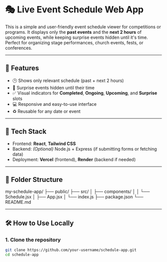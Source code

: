 # 🎭 Live Event Schedule Web App

This is a simple and user-friendly event schedule viewer for competitions or programs. It displays only the **past events** and the **next 2 hours** of upcoming events, while keeping surprise events hidden until it's time. Perfect for organizing stage performances, church events, fests, or conferences.

---

## 📌 Features

- 🕒 Shows only relevant schedule (past + next 2 hours)
- 🎁 Surprise events hidden until their time
- ✅ Visual indicators for **Completed**, **Ongoing**, **Upcoming**, and **Surprise** slots
- 💻 Responsive and easy-to-use interface
- ♻️ Reusable for any date or event

---

## 🚀 Tech Stack

- Frontend: **React**, **Tailwind CSS**
- Backend: *(Optional)* Node.js + Express (if submitting forms or fetching data)
- Deployment: **Vercel** (frontend), **Render** (backend if needed)

---

## 📂 Folder Structure

my-schedule-app/
├── public/
├── src/
│ ├── components/
│ │ └── Schedule.jsx
│ ├── App.jsx
│ └── index.js
├── package.json
└── README.md



---

## 🛠️ How to Use Locally

### 1. Clone the repository

```bash
git clone https://github.com/your-username/schedule-app.git
cd schedule-app
